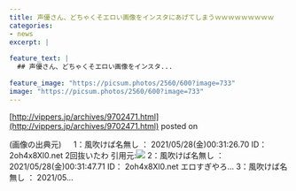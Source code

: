 ```yaml
---
title: 声優さん、どちゃくそエロい画像をインスタにあげてしまうｗｗｗｗｗｗｗｗｗ
categories:
- news
excerpt: |
  
feature_text: |
  ## 声優さん、どちゃくそエロい画像をインスタ...
  
feature_image: "https://picsum.photos/2560/600?image=733"
image: "https://picsum.photos/2560/600?image=733"
---
```


[http://vippers.jp/archives/9702471.html](http://vippers.jp/archives/9702471.html)
posted on 

<!--more-->

(画像の出典元) 　 1：風吹けば名無し ： 2021/05/28(金)00:31:26.70 ID： 2oh4x8Xl0.net 2回抜いたわ 引用元:![](https://i.imgur.com/3wCq0v5.jpg) 2：風吹けば名無し ： 2021/05/28(金)00:31:47.71 ID： 2oh4x8Xl0.net エロすぎやろ… 3：風吹けば名無し ： 2021/05...
